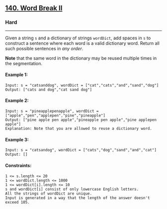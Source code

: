 [140. Word Break II](https://leetcode.com/problems/word-break-ii/?envType=daily-question&envId=2024-05-25)
---------------------------------------------------------------------------------------------------------------------------------------------

### Hard
---------------------------------------------------------------------------------------------------------------------------------------------

Given a string `s` and a dictionary of strings `wordDict`, add spaces in `s` to construct a sentence where each word is a valid dictionary word. Return all such possible sentences in _any order_.

**Note** that the same word in the dictionary may be reused multiple times in the segmentation.

#### Example 1:
```
Input: s = "catsanddog", wordDict = ["cat","cats","and","sand","dog"]
Output: ["cats and dog","cat sand dog"]
```
#### Example 2:
```
Input: s = "pineapplepenapple", wordDict = ["apple","pen","applepen","pine","pineapple"]
Output: ["pine apple pen apple","pineapple pen apple","pine applepen apple"]
Explanation: Note that you are allowed to reuse a dictionary word.
```
#### Example 3:
```
Input: s = "catsandog", wordDict = ["cats","dog","sand","and","cat"]
Output: []
```
#### Constraints:
```
1 <= s.length <= 20
1 <= wordDict.length <= 1000
1 <= wordDict[i].length <= 10
s and wordDict[i] consist of only lowercase English letters.
All the strings of wordDict are unique.
Input is generated in a way that the length of the answer doesn't exceed 105.
```
